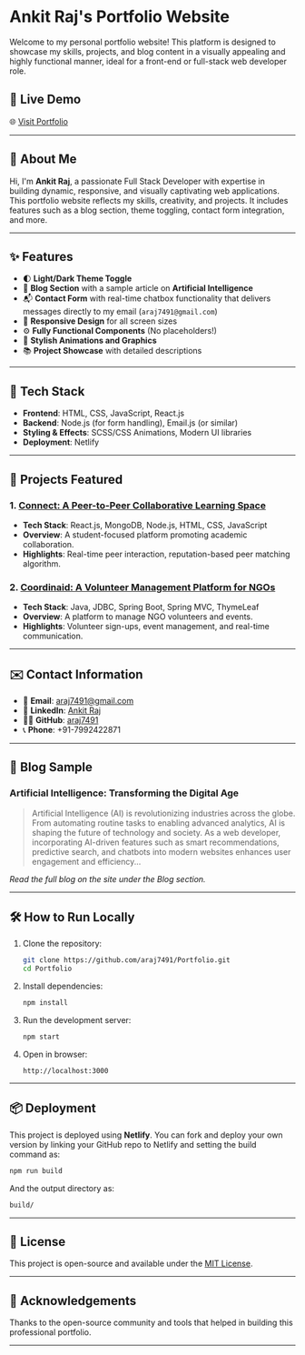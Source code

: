 # Ankit Raj's Portfolio Website

Welcome to my personal portfolio website! This platform is designed to showcase my skills, projects, and blog content in a visually appealing and highly functional manner, ideal for a front-end or full-stack web developer role.

## 🔗 Live Demo
🌐 [Visit Portfolio](https://portfoli0952.netlify.app/)

---

## 📄 About Me

Hi, I'm **Ankit Raj**, a passionate Full Stack Developer with expertise in building dynamic, responsive, and visually captivating web applications. This portfolio website reflects my skills, creativity, and projects. It includes features such as a blog section, theme toggling, contact form integration, and more.

---

## ✨ Features

- 🌓 **Light/Dark Theme Toggle**
- 📝 **Blog Section** with a sample article on **Artificial Intelligence**
- 📬 **Contact Form** with real-time chatbox functionality that delivers messages directly to my email (`araj7491@gmail.com`)
- 📱 **Responsive Design** for all screen sizes
- ⚙️ **Fully Functional Components** (No placeholders!)
- 🎨 **Stylish Animations and Graphics**
- 📚 **Project Showcase** with detailed descriptions

---

## 🚀 Tech Stack

- **Frontend**: HTML, CSS, JavaScript, React.js
- **Backend**: Node.js (for form handling), Email.js (or similar)
- **Styling & Effects**: SCSS/CSS Animations, Modern UI libraries
- **Deployment**: Netlify

---

## 📂 Projects Featured

### 1. [Connect: A Peer-to-Peer Collaborative Learning Space](https://github.com/araj7491/qconnect)
- **Tech Stack**: React.js, MongoDB, Node.js, HTML, CSS, JavaScript
- **Overview**: A student-focused platform promoting academic collaboration.
- **Highlights**: Real-time peer interaction, reputation-based peer matching algorithm.

### 2. [Coordinaid: A Volunteer Management Platform for NGOs](https://github.com/araj7491/Coordinaid)
- **Tech Stack**: Java, JDBC, Spring Boot, Spring MVC, ThymeLeaf
- **Overview**: A platform to manage NGO volunteers and events.
- **Highlights**: Volunteer sign-ups, event management, and real-time communication.

---

## ✉️ Contact Information

- 📧 **Email**: [araj7491@gmail.com](mailto:araj7491@gmail.com)  
- 💼 **LinkedIn**: [Ankit Raj](https://www.linkedin.com/in/ankit-raj-3594b6237/)  
- 🧑‍💻 **GitHub**: [araj7491](https://github.com/araj7491)  
- 📞 **Phone**: +91-7992422871

---

## 📄 Blog Sample

### Artificial Intelligence: Transforming the Digital Age

> Artificial Intelligence (AI) is revolutionizing industries across the globe. From automating routine tasks to enabling advanced analytics, AI is shaping the future of technology and society. As a web developer, incorporating AI-driven features such as smart recommendations, predictive search, and chatbots into modern websites enhances user engagement and efficiency...

_Read the full blog on the site under the Blog section._

---

## 🛠️ How to Run Locally

1. Clone the repository:
   ```bash
   git clone https://github.com/araj7491/Portfolio.git
   cd Portfolio
   ```

2. Install dependencies:
   ```bash
   npm install
   ```

3. Run the development server:
   ```bash
   npm start
   ```

4. Open in browser:
   ```
   http://localhost:3000
   ```

---

## 📦 Deployment

This project is deployed using **Netlify**. You can fork and deploy your own version by linking your GitHub repo to Netlify and setting the build command as:
```bash
npm run build
```
And the output directory as:
```bash
build/
```

---

## 📃 License

This project is open-source and available under the [MIT License](LICENSE).

---

## 🙏 Acknowledgements

Thanks to the open-source community and tools that helped in building this professional portfolio.

---
